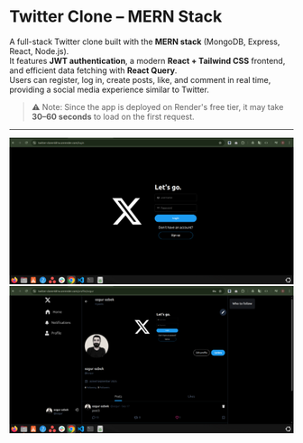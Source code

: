 # Twitter Clone – MERN Stack

A full-stack Twitter clone built with the **MERN stack** (MongoDB, Express, React, Node.js).  
It features **JWT authentication**, a modern **React + Tailwind CSS** frontend, and efficient data fetching with **React Query**.  
Users can register, log in, create posts, like, and comment in real time, providing a social media experience similar to Twitter.  

> ⚠️ Note: Since the app is deployed on Render's free tier, it may take **30–60 seconds** to load on the first request.

---

![Login Page](./frontend/public/login.png)  
![Profile Page](./frontend/public/profile.png)  
